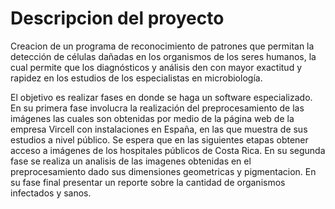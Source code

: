 
# Descripcion del proyecto

Creacion de un programa de reconocimiento de patrones que permitan la detección de células dañadas en los organismos de los seres humanos, la cual permite que los diagnósticos y análisis den con mayor exactitud y rapidez en los estudios de los especialistas en microbiología.

El objetivo es realizar fases en donde se haga un software especializado. En su primera fase involucra la realización del preprocesamiento de las imágenes las cuales son obtenidas por medio de la página web de la empresa Vircell con instalaciones en España, en las que muestra de sus estudios a nivel público. Se espera que en las siguientes etapas obtener acceso a imágenes de los hospitales públicos de Costa Rica. En su segunda fase se realiza un analisis de las imagenes obtenidas en el preprocesamiento dado sus dimensiones geometricas y pigmentacion. En su fase final presentar un reporte sobre la cantidad de organismos infectados y sanos.




